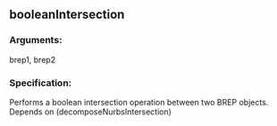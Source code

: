 ## booleanIntersection
### Arguments: 
brep1, brep2
### Specification: 
Performs a boolean intersection operation between two BREP objects. Depends on (decomposeNurbsIntersection)
